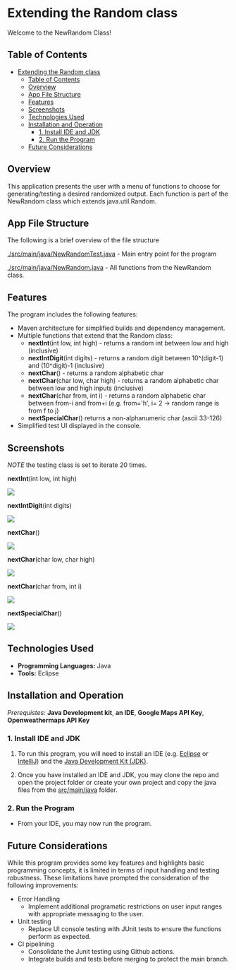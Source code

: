 # Extending the Random class

Welcome to the NewRandom Class!

## Table of Contents
- [Extending the Random class](#extending-the-random-class)
  - [Table of Contents](#table-of-contents)
  - [Overview](#overview)
  - [App File Structure](#app-file-structure)
  - [Features](#features)
  - [Screenshots](#screenshots)
  - [Technologies Used](#technologies-used)
  - [Installation and Operation](#installation-and-operation)
    - [1. Install IDE and JDK](#1-install-ide-and-jdk)
    - [2. Run the Program](#2-run-the-program)
  - [Future Considerations](#future-considerations)
  
## Overview

This application presents the user with a menu of functions to choose for generating/testing a desired randomized output. Each function is part of the NewRandom class which extends java.util.Random.

## App File Structure
The following is a brief overview of the file structure

[./src/main/java/NewRandomTest.java](https://github.com/voyagerfan/Weather-API/blob/main/src/main/java/myWeatherApp.java) - Main entry point for the program

[./src/main/java/NewRandom.java](https://github.com/voyagerfan/Arithmetic-Expression-Evaluator/tree/main/src) - All functions from the NewRandom class.

## Features

The program includes the following features:

* Maven architecture for simplified builds and dependency management.
* Multiple functions that extend that the Random class:
  * **nextInt**(int low, int high) - returns a random int between low and high (inclusive)
  * **nextIntDigit**(int digits) - returns a random digit between 10^(digit-1) and (10^digit)-1 (inclusive)
  * **nextChar**() - returns a random alphabetic char
  * **nextChar**(char low, char high) - returns a random alphabetic char between low and high inputs (inclusive)
  * **nextChar**(char from, int i) - returns a random alphabetic char between from-i and from+i (e.g. from='h', i= 2 -> random range is from f to j)
  * **nextSpecialChar**() returns a non-alphanumeric char (ascii 33-126)
* Simplified test UI displayed in the console.

## Screenshots
*NOTE* the testing class is set to iterate 20 times.

**nextInt**(int low, int high) 

![](./screenshots/nextInt().png)

**nextIntDigit**(int digits)

![](./screenshots/nextIntDigits().png)

**nextChar**() 

![](./screenshots/nextChar().png)

**nextChar**(char low, char high) 

![](./screenshots/nextCar(from-to).png) 

**nextChar**(char from, int i)

![](./screenshots/nextChar(char-to-i).png) 

**nextSpecialChar**()

![](./screenshots/nextSpecialChar().png) 

## Technologies Used

- **Programming Languages:** Java
- **Tools:** Eclipse

## Installation and Operation

*Prerequistes:* **Java Development kit**, **an IDE**, **Google Maps API Key**, **Openweathermaps API Key**  

### 1. Install IDE and JDK

1) To run this program, you will need to install an IDE (e.g. [Eclipse](https://www.eclipse.org/downloads/) or [IntelliJ](https://www.jetbrains.com/help/idea/installation-guide.html#toolbox)) and the [Java Development Kit (JDK)](https://www.oracle.com/java/technologies/downloads/).

2) Once you have installed an IDE and JDK, you may clone the repo and open the project folder or create your own project and copy the java files from the [src/main/java](https://github.com/voyagerfan/Arithmetic-Expression-Evaluator/tree/main/src) folder. 


### 2. Run the Program
* From your IDE, you may now run the program.

## Future Considerations
While this program provides some key features and highlights basic programming concepts, it is limited in terms of input handling and testing robustness. These limitations have prompted the consideration of the following improvements:

* Error Handling
  * Implement additional programatic restrictions on user input ranges with appropriate messaging to the user.
* Unit testing
  * Replace UI console testing with JUnit tests to ensure the functions perform as expected.
* CI pipelining
  * Consolidate the Junit testing using Github actions.
  * Integrate builds and tests before merging  to protect the main branch.









